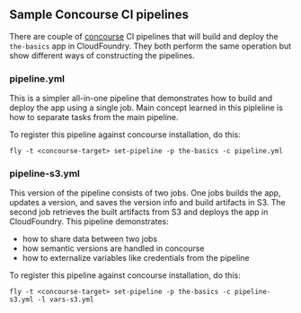 ## Sample Concourse CI pipelines
There are couple of [concourse](https://concourse.ci) CI pipelines that will build and deploy the `the-basics` app in CloudFoundry. They both perform the same operation but show different ways of constructing the pipelines.

### pipeline.yml
This is a simpler all-in-one pipeline that demonstrates how to build and deploy the app using a single job. Main concept learned in this pipleline is how to separate tasks from the main pipeline.

To register this pipeline against concourse installation, do this:
```
fly -t <concourse-target> set-pipeline -p the-basics -c pipeline.yml 
```

### pipeline-s3.yml
This version of the pipeline consists of two jobs. One jobs builds the app, updates a version, and saves the version info and build artifacts in S3. The second job retrieves the built artifacts from S3 and deploys the app in CloudFoundry. This pipeline demonstrates:

- how to share data between two jobs
- how semantic versions are handled in concourse
- how to externalize variables like credentials from the pipeline

To register this pipeline against concourse installation, do this:
```
fly -t <concourse-target> set-pipeline -p the-basics -c pipeline-s3.yml -l vars-s3.yml 
```